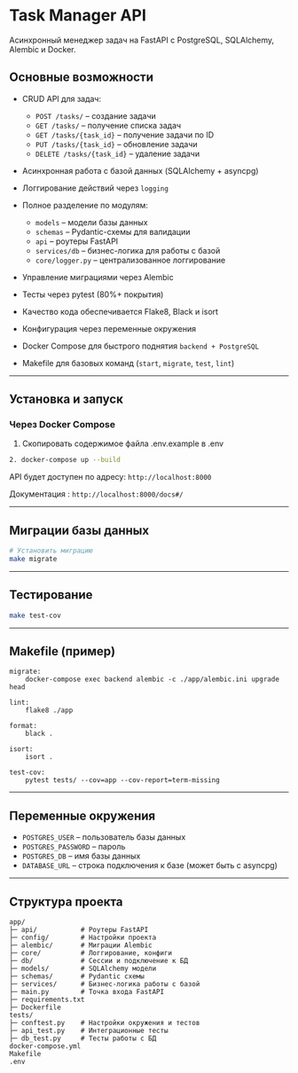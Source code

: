 # Task Manager API

Асинхронный менеджер задач на FastAPI с PostgreSQL, SQLAlchemy, Alembic и Docker.

## Основные возможности

* CRUD API для задач:

  * `POST /tasks/` – создание задачи
  * `GET /tasks/` – получение списка задач
  * `GET /tasks/{task_id}` – получение задачи по ID
  * `PUT /tasks/{task_id}` – обновление задачи
  * `DELETE /tasks/{task_id}` – удаление задачи
* Асинхронная работа с базой данных (SQLAlchemy + asyncpg)
* Логгирование действий через `logging`
* Полное разделение по модулям:

  * `models` – модели базы данных
  * `schemas` – Pydantic-схемы для валидации
  * `api` – роутеры FastAPI
  * `services/db` – бизнес-логика для работы с базой
  * `core/logger.py` – централизованное логгирование
* Управление миграциями через Alembic
* Тесты через pytest (80%+ покрытия)
* Качество кода обеспечивается Flake8, Black и isort
* Конфигурация через переменные окружения
* Docker Compose для быстрого поднятия `backend + PostgreSQL`
* Makefile для базовых команд (`start`, `migrate`, `test`, `lint`)

---

## Установка и запуск

### Через Docker Compose
1. Скопировать содержимое файла .env.example в .env
```bash
2. docker-compose up --build
```

API будет доступен по адресу: `http://localhost:8000`

Документация : `http://localhost:8000/docs#/`

---

## Миграции базы данных

```bash
# Установить миграцию
make migrate
```

---

## Тестирование

```bash
make test-cov
```

---

## Makefile (пример)

```make
migrate:
	docker-compose exec backend alembic -c ./app/alembic.ini upgrade head

lint:
	flake8 ./app

format:
	black .

isort:
	isort .

test-cov:
	pytest tests/ --cov=app --cov-report=term-missing
```

---

## Переменные окружения

* `POSTGRES_USER` – пользователь базы данных
* `POSTGRES_PASSWORD` – пароль
* `POSTGRES_DB` – имя базы данных
* `DATABASE_URL` – строка подключения к базе (может быть с asyncpg)

---

## Структура проекта

```
app/
├─ api/           # Роутеры FastAPI
├─ config/        # Настройки проекта
├─ alembic/       # Миграции Alembic
├─ core/          # Логгирование, конфиги
├─ db/            # Сессии и подключение к БД
├─ models/        # SQLAlchemy модели
├─ schemas/       # Pydantic схемы
├─ services/      # Бизнес-логика работы с базой
├─ main.py        # Точка входа FastAPI
├─ requirements.txt
├─ Dockerfile
tests/            
├─ conftest.py    # Настройки окружения и тестов
├─ api_test.py    # Интеграционные тесты 
├─ db_test.py     # Тесты работы с БД
docker-compose.yml
Makefile
.env
```
